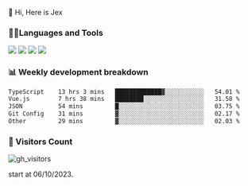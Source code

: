  👋 Hi, Here is Jex

 

### 🧑‍💻Languages and Tools

<code><a href="https://react.dev"><img src="https://api.iconify.design/logos:react.svg" /></a></code>
<code><a href="https://github.com/vuejs/core"><img src="https://api.iconify.design/logos:vue.svg" /></a></code> 
<code><a href="https://github.com/microsoft/TypeScript"><img src="https://api.iconify.design/logos:typescript-icon.svg" /></a></code>
<code><a href="https://threejs.org/"><img src="https://api.iconify.design/logos:threejs.svg" /></a></code>

### 📊 Weekly development breakdown

<!--START_SECTION:waka-->

```txt
TypeScript    13 hrs 3 mins   █████████████▓░░░░░░░░░░░   54.01 %
Vue.js        7 hrs 38 mins   ████████░░░░░░░░░░░░░░░░░   31.58 %
JSON          54 mins         █░░░░░░░░░░░░░░░░░░░░░░░░   03.75 %
Git Config    31 mins         ▓░░░░░░░░░░░░░░░░░░░░░░░░   02.17 %
Other         29 mins         ▓░░░░░░░░░░░░░░░░░░░░░░░░   02.03 %
```

<!--END_SECTION:waka-->


### 👀 Visitors Count

![gh_visitors](https://profile-counter.glitch.me/jexlau/count.svg)

start at 06/10/2023.
